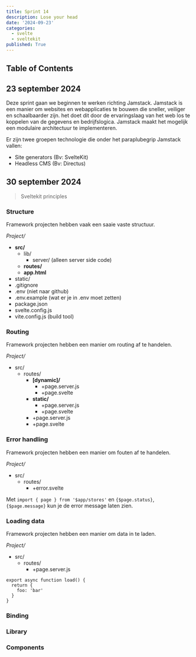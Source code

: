 ```yaml
---
title: Sprint 14
description: Lose your head
date: '2024-09-23'
categories:
  - svelte
  - sveltekit
published: True
---
```


## Table of Contents

## 23 september 2024
Deze sprint gaan we beginnen te werken richting Jamstack. Jamstack is een manier om websites en webapplicaties te bouwen die sneller, veiliger en schaalbaarder zijn. het doet dit door de ervaringslaag van het web los te koppelen van de gegevens en bedrijfslogica.
Jamstack maakt het mogelijk een modulaire architectuur te implementeren. 

Er zijn twee groepen technologie die onder het paraplubegrip Jamstack vallen:
- Site generators (Bv: SvelteKit)
- Headless CMS (Bv: Directus)

## 30 september 2024
> Sveltekit principles

### Structure
Framework projecten hebben vaak een saaie vaste structuur.

_Project/_
- **src/**
  - lib/
    - server/ (alleen server side code)
  - **routes/**
  - **app.html**
- static/
- .gitignore
- .env (niet naar github)
- .env.example (wat er je in .env moet zetten)
- package.json
- svelte.config.js
- vite.config.js (build tool)

### Routing
Framework projecten hebben een manier om routing af te handelen.

_Project/_
- src/
  - routes/
    - **[dynamic]/**
      - +page.server.js
      - +page.svelte
    - **static/**
      - +page.server.js
      - +page.svelte
    - +page.server.js
    - +page.svelte
 
### Error handling
Framework projecten hebben een manier om fouten af te handelen.

_Project/_
- src/
  - routes/
    - +error.svelte
   
Met `import { page } from '$app/stores'` en `{$page.status}`, `{$page.message}` kun je de error message laten zien.

### Loading data
Framework projecten hebben een manier om data in te laden.

_Project/_
- src/
  - routes/
    - +page.server.js
   
```JS
export async function load() {
  return {
    foo: 'bar'
  }
}
```

### Binding


### Library

### Components

